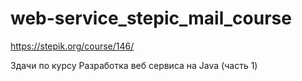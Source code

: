 # web-service_stepic_mail_course
https://stepik.org/course/146/

Здачи по курсу Разработка веб сервиса на Java (часть 1)
